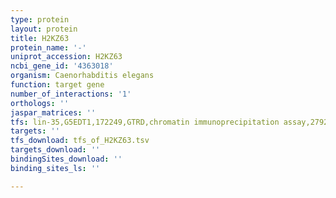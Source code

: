 ```yaml
---
type: protein
layout: protein
title: H2KZ63
protein_name: '-'
uniprot_accession: H2KZ63
ncbi_gene_id: '4363018'
organism: Caenorhabditis elegans
function: target gene
number_of_interactions: '1'
orthologs: ''
jaspar_matrices: ''
tfs: lin-35,G5EDT1,172249,GTRD,chromatin immunoprecipitation assay,27924024%5Buid%5D,No
targets: ''
tfs_download: tfs_of_H2KZ63.tsv
targets_download: ''
bindingSites_download: ''
binding_sites_ls: ''

---
```

